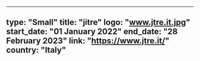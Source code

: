 
---
type: "Small"
title: "jitre"
logo: "www.jtre.it.jpg"
start_date: "01 January 2022"
end_date: "28 February 2023"
link: "https://www.jtre.it/"
country: "Italy"
---
